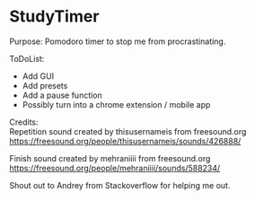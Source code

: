 # StudyTimer
Purpose:
Pomodoro timer to stop me from procrastinating. 

ToDoList:
- Add GUI
- Add presets
- Add a pause function
- Possibly turn into a chrome extension / mobile app

Credits:  
Repetition sound created by thisusernameis from freesound.org  
https://freesound.org/people/thisusernameis/sounds/426888/  

Finish sound created by mehraniiii from freesound.org  
https://freesound.org/people/mehraniiii/sounds/588234/  

Shout out to Andrey from Stackoverflow for helping me out.